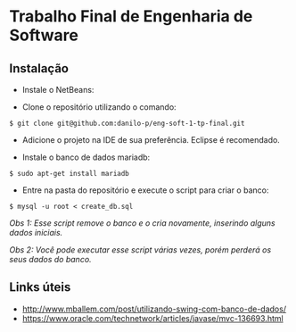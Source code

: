 # Trabalho Final de Engenharia de Software

## Instalação

- Instale o NetBeans:

- Clone o repositório utilizando o comando:
```shell
$ git clone git@github.com:danilo-p/eng-soft-1-tp-final.git
```

- Adicione o projeto na IDE de sua preferência. Eclipse é recomendado.


- Instale o banco de dados mariadb:
```shell
$ sudo apt-get install mariadb
```

- Entre na pasta do repositório e execute o script para criar o banco:
```shell
$ mysql -u root < create_db.sql
```
*Obs 1: Esse script remove o banco e o cria novamente, inserindo  alguns dados iniciais.*

*Obs 2: Você pode executar esse script várias vezes, porém perderá os seus dados do banco.*


##  Links úteis
- http://www.mballem.com/post/utilizando-swing-com-banco-de-dados/
- https://www.oracle.com/technetwork/articles/javase/mvc-136693.html


